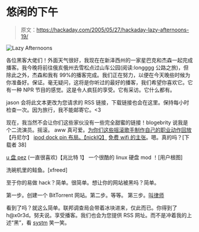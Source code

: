 # 悠闲的下午

> 原文：<https://hackaday.com/2005/05/27/hackaday-lazy-afternoons-19/>

![Lazy Afternoons](img/c1bd076432aadeb51fc03dab675cfbb9.png)

各位黑客大佬们！外面天气很好，我现在在新泽西州的一家星巴克和杰森一起完成播客。我今晚将前往俄亥俄州去雪松点过山车公园(阅读:longggg 公路之旅)，但除此之外，杰森和我有 99%的播客完成。我们正在努力，以便在今天晚些时候为你准备好。保证。毫无疑问，这将是你听过的最好的播客，我们希望你喜欢它。它有一种 NPR 节目的感觉。这是令人疯狂的享受。它有采访。它什么都有。

jason 会将此文本更改为您请求的 RSS 链接，下载链接也会在这里。保持每小时检查一次。因为旅行，我不能邮寄它。<3

现在，我当然不会让你们这些家伙没有一些完全甜蜜的链接！blogebrity 说我是个二流演员。摇滚。
aww 真可爱。[为你们这些摇滚歌手制作自己的职业动作回放](http://xbox-scene.com/articles/homemade-action-replay.php)【丹尼尔】
[ipod dock pin 布局。【nickIQ】](http://pinouts.ru/data/ipod_pinout.shtml) [免费 wifi 的主张](http://free_wifi.navig8.to/)。嗯。真的吗？[下载者 38]

[u 盘 pez](http://metku.net/index.html?sect=view&n=1&path=mods/flashpez/index_eng) (一直很喜欢)【兆比特 1】
一个很酷的 linux 硬盘 mod ！[用户根图]

洗碗机里的鲑鱼。[xfreed]

至于你的易做 hack？简单。很简单。想让你的网站被黑吗？简单。

第一步。创建一个 BitTorrent 网站。第二步。等等。
第三步。[叫律师](http://www.elitetorrents.org/)

看到了吗？就这么简单。联邦调查局会带着冰块进来，仅此而已。你得到了 h@x0r3d。努夫说。享受播客。我们也会为您提供 RSS 网址。而不是冲着我的上述“黑”，看 [systm](http://www.systm.org) 笑一笑。